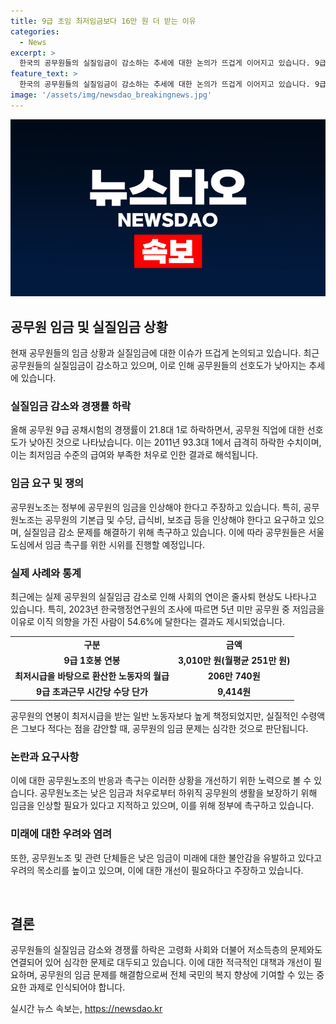```yaml
---
title: 9급 초임 최저임금보다 16만 원 더 받는 이유
categories:
  - News
excerpt: >
  한국의 공무원들의 실질임금이 감소하는 추세에 대한 논의가 뜨겁게 이어지고 있습니다. 9급 1호봉 공무원의 월급이 최저시급 수준인데도 불구하고, 실질임금이 감소하는 것으로 드러났습니다. 이에 공무원노조는 31만 3,000원의 인상과 같은 요구를 내세우며, 서울 도심에서 촉구 시위를 진행할 예정입니다. 이러한 문제는 공무원의 퇴직률 증가와 청년 공무원들의 이직 의향으로까지 이어지고 있습니다. 이러한 상황에서 공무원단체는 임금 상승을 요구하며 모든 공공부문 노동자들의 임금에도 영향을 미친다는 점을 강조하고 있습니다.
feature_text: >
  한국의 공무원들의 실질임금이 감소하는 추세에 대한 논의가 뜨겁게 이어지고 있습니다. 9급 1호봉 공무원의 월급이 최저시급 수준인데도 불구하고, 실질임금이 감소하는 것으로 드러났습니다. 이에 공무원노조는 31만 3,000원의 인상과 같은 요구를 내세우며, 서울 도심에서 촉구 시위를 진행할 예정입니다. 이러한 문제는 공무원의 퇴직률 증가와 청년 공무원들의 이직 의향으로까지 이어지고 있습니다. 이러한 상황에서 공무원단체는 임금 상승을 요구하며 모든 공공부문 노동자들의 임금에도 영향을 미친다는 점을 강조하고 있습니다.
image: '/assets/img/newsdao_breakingnews.jpg'
---
```


<p><img src="/assets/img/newsdao_breakingnews.jpg" alt="flaretime 속보" /></p>

<h2 data-ke-size="size26">공무원 임금 및 실질임금 상황</h2>

<p data-ke-size="size16">현재 공무원들의 임금 상황과 실질임금에 대한 이슈가 뜨겁게 논의되고 있습니다. 최근 공무원들의 실질임금이 감소하고 있으며, 이로 인해 공무원들의 선호도가 낮아지는 추세에 있습니다.</p>

<h3><b>실질임금 감소와 경쟁률 하락</b></h3>

<p data-ke-size="size16">올해 공무원 9급 공채시험의 경쟁률이 21.8대 1로 하락하면서, 공무원 직업에 대한 선호도가 낮아진 것으로 나타났습니다. 이는 2011년 93.3대 1에서 급격히 하락한 수치이며, 이는 최저임금 수준의 급여와 부족한 처우로 인한 결과로 해석됩니다.</p>

<h3><b>임금 요구 및 쟁의</b></h3>

<p data-ke-size="size16">공무원노조는 정부에 공무원의 임금을 인상해야 한다고 주장하고 있습니다. 특히, 공무원노조는 공무원의 기본급 및 수당, 급식비, 보조급 등을 인상해야 한다고 요구하고 있으며, 실질임금 감소 문제를 해결하기 위해 촉구하고 있습니다. 이에 따라 공무원들은 서울 도심에서 임금 촉구를 위한 시위를 진행할 예정입니다.</p>

<h3><b>실제 사례와 통계</b></h3>

<p data-ke-size="size16">최근에는 실제 공무원의 실질임금 감소로 인해 사회의 연이은 줄사퇴 현상도 나타나고 있습니다. 특히, 2023년 한국행정연구원의 조사에 따르면 5년 미만 공무원 중 저임금을 이유로 이직 의향을 가진 사람이 54.6%에 달한다는 결과도 제시되었습니다.</p>

<table>
    <tr>
        <td style="text-align: center; height: 17px;"><b>구분</b></td>
        <td style="text-align: center; height: 17px;"><b>금액</b></td>
    </tr>
    <tr>
        <td style="text-align: center; height: 17px;"><b>9급 1호봉 연봉</b></td>
        <td style="text-align: center; height: 17px;"><b>3,010만 원(월평균 251만 원)</b></td>
    </tr>
    <tr>
        <td style="text-align: center; height: 17px;"><b>최저시급을 바탕으로 환산한 노동자의 월급</b></td>
        <td style="text-align: center; height: 17px;"><b>206만 740원</b></td>
    </tr>
    <tr>
        <td style="text-align: center; height: 17px;"><b>9급 초과근무 시간당 수당 단가</b></td>
        <td style="text-align: center; height: 17px;"><b>9,414원</b></td>
    </tr>
</table>

<p data-ke-size="size16">공무원의 연봉이 최저시급을 받는 일반 노동자보다 높게 책정되었지만, 실질적인 수령액은 그보다 적다는 점을 감안할 때, 공무원의 임금 문제는 심각한 것으로 판단됩니다.</p>

<h3><b>논란과 요구사항</b></h3>

<p data-ke-size="size16">이에 대한 공무원노조의 반응과 촉구는 이러한 상황을 개선하기 위한 노력으로 볼 수 있습니다. 공무원노조는 낮은 임금과 처우로부터 하위직 공무원의 생활을 보장하기 위해 임금을 인상할 필요가 있다고 지적하고 있으며, 이를 위해 정부에 촉구하고 있습니다.</p>

<h3><b>미래에 대한 우려와 염려</b></h3>

<p data-ke-size="size16">또한, 공무원노조 및 관련 단체들은 낮은 임금이 미래에 대한 불안감을 유발하고 있다고 우려의 목소리를 높이고 있으며, 이에 대한 개선이 필요하다고 주장하고 있습니다.</p>

<p data-ke-size="size16">&nbsp;</p>

<h2 data-ke-size="size26">결론</h2>

<p data-ke-size="size16">공무원들의 실질임금 감소와 경쟁률 하락은 고령화 사회와 더불어 저소득층의 문제와도 연결되어 있어 심각한 문제로 대두되고 있습니다. 이에 대한 적극적인 대책과 개선이 필요하며, 공무원의 임금 문제를 해결함으로써 전체 국민의 복지 향상에 기여할 수 있는 중요한 과제로 인식되어야 합니다.</p>
실시간 뉴스 속보는, <a href="https://newsdao.kr" rel="dofollow">https://newsdao.kr</a>


